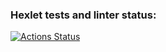 ### Hexlet tests and linter status:
[![Actions Status](https://github.com/ReddyNick/python-project-49/actions/workflows/hexlet-check.yml/badge.svg)](https://github.com/ReddyNick/python-project-49/actions)